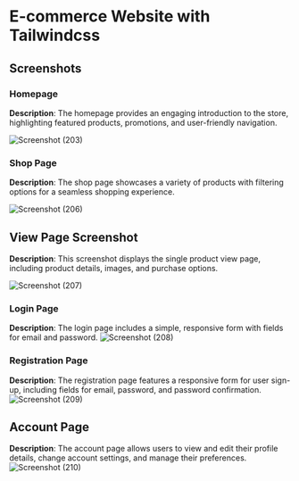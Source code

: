 # E-commerce Website with Tailwindcss

## Screenshots

### Homepage
**Description**: The homepage provides an engaging introduction to the store, highlighting featured products, promotions, and user-friendly navigation.

![Screenshot (203)](https://github.com/user-attachments/assets/5254e341-0868-4f49-a14a-28f7ca10a60c)



### Shop Page

**Description**: The shop page showcases a variety of products with filtering options for a seamless shopping experience.

![Screenshot (206)](https://github.com/user-attachments/assets/deec5033-8b1f-411c-94b8-43d032a952ae)



## View Page Screenshot
**Description**: This screenshot displays the single product view page, including product details, images, and purchase options.

![Screenshot (207)](https://github.com/user-attachments/assets/968a6e49-d0ad-41a5-93c4-4df9d2b77cec)


### Login Page
**Description**: The login page includes a simple, responsive form with fields for email and password.
![Screenshot (208)](https://github.com/user-attachments/assets/ed5adae1-2b89-485e-becc-aba86a1f3cfa)



### Registration Page
**Description**: The registration page features a responsive form for user sign-up, including fields for email, password, and password confirmation.
![Screenshot (209)](https://github.com/user-attachments/assets/e6d9beb4-dc18-46af-a290-b06908ebb77b)


## Account Page
**Description**: The account page allows users to view and edit their profile details, change account settings, and manage their preferences.
![Screenshot (210)](https://github.com/user-attachments/assets/f291f234-afcb-4540-a4fe-b63fedd9c7e4)






